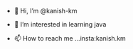 - 👋 Hi, I’m @kanish-km
- 👀 I’m interested in learning java


- 📫 How to reach me ...insta:kanish.km

<!---
kanish-km/kanish-km is a ✨ special ✨ repository because its `README.md` (this file) appears on your GitHub profile.
You can click the Preview link to take a look at your changes.
--->
